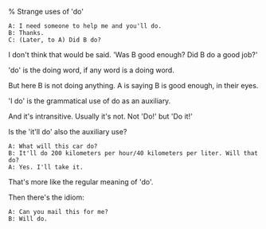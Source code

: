 % Strange uses of 'do'

	A: I need someone to help me and you'll do.
	B: Thanks.
	C: (Later, to A) Did B do?

I don't think that would be said. 'Was B good enough? Did B do a good job?'

'do' is the doing word, if any word is a doing word.

But here B is not doing anything. A is saying B is good enough, in their eyes.

'I do' is the grammatical use of do as an auxiliary.

And it's intransitive. Usually it's not. Not 'Do!' but 'Do it!'

Is the 'it'll do' also the auxiliary use?

	A: What will this car do?
	B: It'll do 200 kilometers per hour/40 kilometers per liter. Will that do?
	A: Yes. I'll take it.

That's more like the regular meaning of 'do'.

Then there's the idiom:

	A: Can you mail this for me?
	B: Will do.


